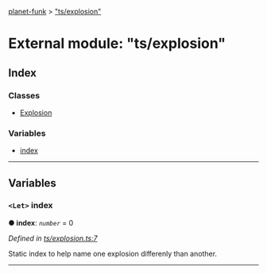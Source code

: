 [planet-funk](../README.md) > ["ts/explosion"](../modules/_ts_explosion_.md)

# External module: "ts/explosion"

## Index

### Classes

* [Explosion](../classes/_ts_explosion_.explosion.md)

### Variables

* [index](_ts_explosion_.md#index)

---

## Variables

<a id="index"></a>

### `<Let>` index

**● index**: *`number`* = 0

*Defined in [ts/explosion.ts:7](https://github.com/WilliamRADFunk/planet-funk/blob/c76261c/src/ts/explosion.ts#L7)*

Static index to help name one explosion differenly than another.

___

